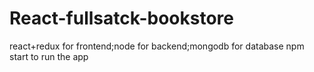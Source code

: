 # React-fullsatck-bookstore
react+redux for frontend;node for backend;mongodb for database
npm start to run the app


